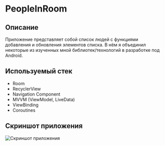 # PeopleInRoom 
## Описание
Приложение представляет собой список людей с функциями добавления и обновления элементов списка. В нём я объединил некоторые из изученных мной библиотек/технологий в разработке под Android.
## Используемый стек
*   Room
*   RecyclerView
*   Navigation Component
*   MVVM (ViewModel, LiveData)
*   ViewBinding
*   Coroutines

## Скриншот приложения

![Скриншот приложения](https://sun9-67.userapi.com/impg/F1WCsmL4Eg7HK0RJhM62u4RyA6eDVCAlDH6YsQ/t9djpt-iP1s.jpg?size=313x650&quality=95&sign=47e1e95599ce07961519f6a10e48ad87&type=album)
